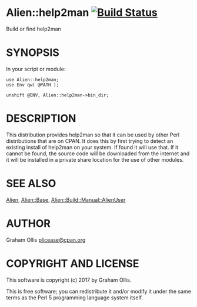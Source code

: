 # Alien::help2man [![Build Status](https://secure.travis-ci.org/plicease/Alien-help2man.png)](http://travis-ci.org/plicease/Alien-help2man)

Build or find help2man

# SYNOPSIS

In your script or module:

    use Alien::help2man;
    use Env qw( @PATH );
    
    unshift @ENV, Alien::help2man->bin_dir;

# DESCRIPTION

This distribution provides help2man so that it can be used by other 
Perl distributions that are on CPAN.  It does this by first trying to 
detect an existing install of help2man on your system.  If found it 
will use that.  If it cannot be found, the source code will be downloaded
from the internet and it will be installed in a private share location
for the use of other modules.

# SEE ALSO

[Alien](https://metacpan.org/pod/Alien), [Alien::Base](https://metacpan.org/pod/Alien::Base), [Alien::Build::Manual::AlienUser](https://metacpan.org/pod/Alien::Build::Manual::AlienUser)

# AUTHOR

Graham Ollis <plicease@cpan.org>

# COPYRIGHT AND LICENSE

This software is copyright (c) 2017 by Graham Ollis.

This is free software; you can redistribute it and/or modify it under
the same terms as the Perl 5 programming language system itself.
